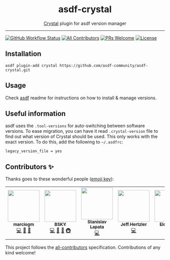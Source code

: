 <div align="center">
<h1>asdf-crystal</h1>
<span><a href="https://crystal-lang.org">Crystal</a> plugin for asdf version manager</span>
</div>
<hr />

[![GitHub Workflow Status](https://img.shields.io/github/workflow/status/asdf-community/asdf-crystal/Main%20workflow?style=flat-square)](https://github.com/asdf-community/asdf-crystal/actions)
[![All Contributors](https://img.shields.io/badge/all_contributors-5-orange.svg?style=flat-square)](#contributors-)
[![PRs Welcome](https://img.shields.io/badge/PRs-welcome-brightgreen.svg?style=flat-square)](http://makeapullrequest.com)
[![License](https://img.shields.io/github/license/asdf-community/asdf-crystal?style=flat-square&color=brightgreen)](https://github.com/asdf-community/asdf-crystal/blob/master/LICENSE)

## Installation

```
asdf plugin-add crystal https://github.com/asdf-community/asdf-crystal.git
```

## Usage

Check [asdf](https://github.com/asdf-vm/asdf) readme for instructions on how to
install & manage versions.

## Useful information

asdf uses the `.tool-versions` for auto-switching between software versions. To
ease migration, you can have it read `.crystal-version` file to find out what
version of Crystal should be used. This only works with the exact version. To do
this, add the following to `~/.asdfrc`:

```
legacy_version_file = yes
```

## Contributors ✨

Thanks goes to these wonderful people ([emoji key](https://allcontributors.org/docs/en/emoji-key)):

<!-- ALL-CONTRIBUTORS-LIST:START - Do not remove or modify this section -->
<!-- prettier-ignore-start -->
<!-- markdownlint-disable -->
<table>
  <tr>
    <td align="center"><a href="https://github.com/marciogm"><img src="https://avatars1.githubusercontent.com/u/34196389?v=4" width="100px;" alt=""/><br /><sub><b>marciogm</b></sub></a><br /><a href="https://github.com/asdf-community/asdf-crystal/commits?author=marciogm" title="Code">💻</a> <a href="https://github.com/asdf-community/asdf-crystal/commits?author=marciogm" title="Documentation">📖</a> <a href="#maintenance-marciogm" title="Maintenance">🚧</a></td>
    <td align="center"><a href="https://bsky.moe"><img src="https://avatars3.githubusercontent.com/u/38746192?v=4" width="100px;" alt=""/><br /><sub><b>BSKY</b></sub></a><br /><a href="https://github.com/asdf-community/asdf-crystal/commits?author=imbsky" title="Code">💻</a> <a href="https://github.com/asdf-community/asdf-crystal/commits?author=imbsky" title="Documentation">📖</a> <a href="#maintenance-imbsky" title="Maintenance">🚧</a> <a href="#infra-imbsky" title="Infrastructure (Hosting, Build-Tools, etc)">🚇</a></td>
    <td align="center"><a href="https://github.com/Stanislav-Lapata"><img src="https://avatars1.githubusercontent.com/u/12072329?v=4" width="100px;" alt=""/><br /><sub><b>Stanislav Lapata</b></sub></a><br /><a href="https://github.com/asdf-community/asdf-crystal/commits?author=Stanislav-Lapata" title="Code">💻</a></td>
    <td align="center"><a href="https://github.com/jeffhertzler"><img src="https://avatars1.githubusercontent.com/u/223578?v=4" width="100px;" alt=""/><br /><sub><b>Jeff Hertzler</b></sub></a><br /><a href="https://github.com/asdf-community/asdf-crystal/commits?author=jeffhertzler" title="Code">💻</a></td>
    <td align="center"><a href="https://github.com/epergo"><img src="https://avatars0.githubusercontent.com/u/6479554?v=4" width="100px;" alt=""/><br /><sub><b>Eloy Pérez</b></sub></a><br /><a href="https://github.com/asdf-community/asdf-crystal/commits?author=epergo" title="Code">💻</a></td>
  </tr>
</table>

<!-- markdownlint-enable -->
<!-- prettier-ignore-end -->
<!-- ALL-CONTRIBUTORS-LIST:END -->

This project follows the [all-contributors](https://github.com/all-contributors/all-contributors) specification. Contributions of any kind welcome!
